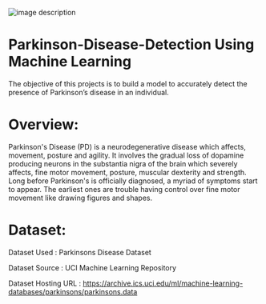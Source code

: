 ![image description]([C:\Users\charl\OneDrive\Desktop\DATA\parkinson_disease_brain.Jpg](https://i0.wp.com/post.medicalnewstoday.com/wp-content/uploads/sites/3/2021/05/GettyImages-685870788_header-1024x575.jpg?w=1155&h=1528))
# Parkinson-Disease-Detection Using Machine Learning
The objective of this projects is to build a model to accurately detect the presence of Parkinson’s disease in an individual.

# Overview:
Parkinson's Disease (PD) is a neurodegenerative disease which affects, movement, posture and agility. It involves the gradual loss of dopamine producing neurons in the substantia nigra of the brain which severely affects, fine motor movement, posture, muscular dexterity and strength. Long before Parkinson's is officially diagnosed, a myriad of symptoms start to appear. The earliest ones are trouble having control over fine motor movement like drawing figures and shapes.

# Dataset:

Dataset Used : Parkinsons Disease Dataset

Dataset Source : UCI Machine Learning Repository

Dataset Hosting URL : https://archive.ics.uci.edu/ml/machine-learning-databases/parkinsons/parkinsons.data
